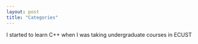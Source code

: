 ```yaml
---
layout: post
title: "Categories"
---
```


I started to learn C++ when I was taking undergraduate courses in ECUST
